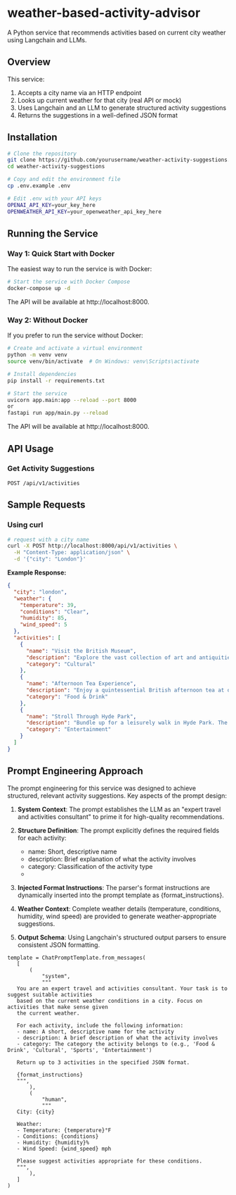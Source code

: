 # weather-based-activity-advisor
A Python service that recommends activities based on current city weather using Langchain and LLMs.

## Overview

This service:
1. Accepts a city name via an HTTP endpoint
2. Looks up current weather for that city (real API or mock)
3. Uses Langchain and an LLM to generate structured activity suggestions
4. Returns the suggestions in a well-defined JSON format

## Installation

```bash
# Clone the repository
git clone https://github.com/yourusername/weather-activity-suggestions.git
cd weather-activity-suggestions

# Copy and edit the environment file
cp .env.example .env

# Edit .env with your API keys
OPENAI_API_KEY=your_key_here
OPENWEATHER_API_KEY=your_openweather_api_key_here
```

## Running the Service

### Way 1: Quick Start with Docker

The easiest way to run the service is with Docker:

```bash
# Start the service with Docker Compose
docker-compose up -d
```

The API will be available at http://localhost:8000.

### Way 2: Without Docker 

If you prefer to run the service without Docker:



```bash
# Create and activate a virtual environment
python -m venv venv
source venv/bin/activate  # On Windows: venv\Scripts\activate

# Install dependencies
pip install -r requirements.txt

# Start the service
uvicorn app.main:app --reload --port 8000
or 
fastapi run app/main.py --reload
```
The API will be available at http://localhost:8000.
## API Usage

### Get Activity Suggestions

```
POST /api/v1/activities
```

## Sample Requests

### Using curl

```bash
# request with a city name
curl -X POST http://localhost:8000/api/v1/activities \
  -H "Content-Type: application/json" \
  -d '{"city": "London"}'
```

**Example Response:**

```json
{
  "city": "london",
  "weather": {
    "temperature": 39,
    "conditions": "Clear",
    "humidity": 85,
    "wind_speed": 5
  },
  "activities": [
    {
      "name": "Visit the British Museum",
      "description": "Explore the vast collection of art and antiquities from around the world at the British Museum. It's a perfect indoor activity to stay warm and get culturally enriched.",
      "category": "Cultural"
    },
    {
      "name": "Afternoon Tea Experience",
      "description": "Enjoy a quintessential British afternoon tea at one of London's historic hotels or tea rooms. A cozy way to spend an afternoon indoors.",
      "category": "Food & Drink"
    },
    {
      "name": "Stroll Through Hyde Park",
      "description": "Bundle up for a leisurely walk in Hyde Park. The clear weather is ideal for enjoying the serene beauty of one of London's largest parks.",
      "category": "Entertainment"
    }
  ]
}
```

## Prompt Engineering Approach

The prompt engineering for this service was designed to achieve structured, relevant activity suggestions. Key aspects of the prompt design:

1. **System Context**: The prompt establishes the LLM as an "expert travel and activities consultant" to prime it for high-quality recommendations.

2. **Structure Definition**: The prompt explicitly defines the required fields for each activity:
   - name: Short, descriptive name
   - description: Brief explanation of what the activity involves
   - category: Classification of the activity type
   - 
3. **Injected Format Instructions**: The parser's format instructions are dynamically inserted into the prompt template as {format_instructions}. 
   
4. **Weather Context**: Complete weather details (temperature, conditions, humidity, wind speed) are provided to generate weather-appropriate suggestions.

5. **Output Schema**: Using Langchain's structured output parsers to ensure consistent JSON formatting.


```
template = ChatPromptTemplate.from_messages(
   [
       (
           "system",
           """
   You are an expert travel and activities consultant. Your task is to suggest suitable activities
   based on the current weather conditions in a city. Focus on activities that make sense given
   the current weather.

   For each activity, include the following information:
   - name: A short, descriptive name for the activity
   - description: A brief description of what the activity involves
   - category: The category the activity belongs to (e.g., 'Food & Drink', 'Cultural', 'Sports', 'Entertainment')

   Return up to 3 activities in the specified JSON format.

   {format_instructions}
   """,
       ),
       (
           "human",
           """
   City: {city}

   Weather:
   - Temperature: {temperature}°F
   - Conditions: {conditions}
   - Humidity: {humidity}%
   - Wind Speed: {wind_speed} mph

   Please suggest activities appropriate for these conditions.
   """,
       ),
   ]
)
```